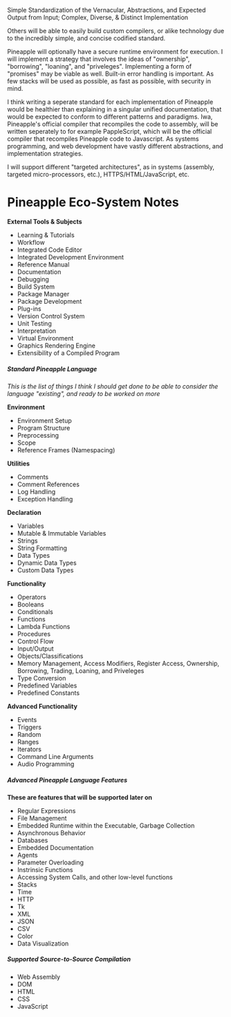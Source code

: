 Simple Standardization of the Vernacular, Abstractions, and Expected Output from Input; Complex, Diverse, & Distinct Implementation

Others will be able to easily build custom compilers, or alike technology due to the incredibly simple, and concise codified standard.

Pineapple will optionally have a secure runtime environment for execution. I will implement a strategy that involves the ideas of "ownership", "borrowing", "loaning", and "priveleges". Implementing a form of "promises" may be viable as well.
Built-in error handling is important.
As few stacks will be used as possible, as fast as possible, with security in mind.

I think writing a seperate standard for each implementation of Pineapple would be healthier than explaining in a singular unified documentation, that would be expected to conform to different patterns and paradigms. Iwa, Pineapple's official compiler that recompiles the code to assembly, will be written seperately to for example PappleScript, which will be the official compiler that recompiles Pineapple code to Javascript. As systems programming, and web development have vastly different abstractions, and implementation strategies.

I will support different "targeted architectures", as in systems (assembly, targeted micro-processors, etc.), HTTPS/HTML/JavaScript, etc.

# Pineapple Eco-System Notes

**External Tools & Subjects**
 - Learning & Tutorials
 - Workflow
 - Integrated Code Editor
 - Integrated Development Environment
 - Reference Manual
 - Documentation
 - Debugging
 - Build System
 - Package Manager
 - Package Development
 - Plug-ins
 - Version Control System
 - Unit Testing
 - Interpretation
 - Virtual Environment
 - Graphics Rendering Engine
 - Extensibility of a Compiled Program

##### Standard Pineapple Language
*This is the list of things I think I should get done to be able to consider the language "existing", and ready to be worked on more*

**Environment**
 - Environment Setup
 - Program Structure
 - Preprocessing
 - Scope
 - Reference Frames (Namespacing)

**Utilities**
 - Comments
 - Comment References
 - Log Handling
 - Exception Handling

**Declaration**
 - Variables
 - Mutable & Immutable Variables
 - Strings
 - String Formatting
 - Data Types
 - Dynamic Data Types
 - Custom Data Types

**Functionality**
 - Operators
 - Booleans
 - Conditionals
 - Functions
 - Lambda Functions
 - Procedures
 - Control Flow
 - Input/Output
 - Objects/Classifications
 - Memory Management, Access Modifiers, Register Access, Ownership, Borrowing, Trading, Loaning, and Priveleges
 - Type Conversion
 - Predefined Variables
 - Predefined Constants

**Advanced Functionality**
 - Events
 - Triggers
 - Random
 - Ranges
 - Iterators
 - Command Line Arguments
 - Audio Programming

##### Advanced Pineapple Language Features
**These are features that will be supported later on**

 - Regular Expressions
 - File Management
 - Embedded Runtime within the Executable, Garbage Collection
 - Asynchronous Behavior
 - Databases
 - Embedded Documentation
 - Agents
 - Parameter Overloading
 - Instrinsic Functions
 - Accessing System Calls, and other low-level functions
 - Stacks
 - Time
 - HTTP
 - Tk
 - XML
 - JSON
 - CSV
 - Color
 - Data Visualization

##### Supported Source-to-Source Compilation
 - Web Assembly
 - DOM
 - HTML
 - CSS
 - JavaScript